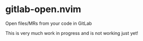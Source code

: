 # gitlab-open.nvim
Open files/MRs from your code in GitLab

This is very much work in progress and is not working just yet!
